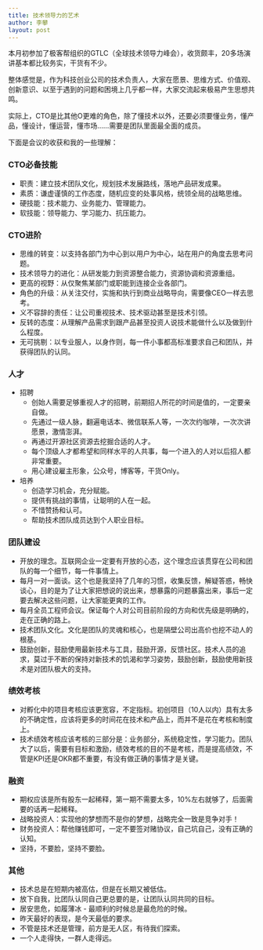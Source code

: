 ```yaml
---
title: 技术领导力的艺术
author: 李攀
layout: post
---
```


本月初参加了极客帮组织的GTLC（全球技术领导力峰会），收货颇丰，20多场演讲基本都比较务实，干货有不少。

整体感觉是，作为科技创业公司的技术负责人，大家在愿景、思维方式、价值观、创新意识、以至于遇到的问题和困境上几乎都一样，大家交流起来极易产生思想共鸣。

实际上，CTO是比其他O更难的角色，除了懂技术以外，还要必须要懂业务，懂产品，懂设计，懂运营，懂市场……需要是团队里面最全面的成员。

下面是会议的收获和我的一些理解：

### CTO必备技能

- 职责：建立技术团队文化，规划技术发展路线，落地产品研发成果。
- 素质：谦虚谨慎的工作态度，随机应变的处事风格，统领全局的战略思维。
- 硬技能：技术能力、业务能力、管理能力。
- 软技能：领导能力、学习能力、抗压能力。

### CTO进阶

- 思维的转变：以支持各部门为中心到以用户为中心，站在用户的角度去思考问题。
- 技术领导力的进化：从研发能力到资源整合能力，资源协调和资源重组。
- 更高的视野：从仅聚焦某部门或职能到连接企业各部门。
- 角色的升级：从关注交付，实施和执行到商业战略导向，需要像CEO一样去思考。
- 义不容辞的责任：让公司重视技术、技术驱动甚至是技术引领。
- 反转的态度：从理解产品需求到跟产品甚至投资人说技术能做什么以及做到什么程度。
- 无可挑剔：以专业服人，以身作则，每一件小事都高标准要求自己和团队，并获得团队的认同。

### 人才

- 招聘
    - 创始人需要足够重视人才的招聘，前期招人所花的时间是值的，一定要亲自做。
    - 先通过一级人脉，翻遍电话本、微信联系人等，一次次约咖啡，一次次讲愿景，激情澎湃。
    - 再通过开源社区资源去挖掘合适的人才。
    - 每个顶级人才都希望和同样水平的人共事，每一个进入的人对以后招人都非常重要。
    - 用心建设雇主形象，公众号，博客等，干货Only。
- 培养
    - 创造学习机会，充分赋能。
    - 提供有挑战的事情，让聪明的人在一起。
    - 不惜赞扬和认可。
    - 帮助技术团队成员达到个人职业目标。

### 团队建设

- 开放的理念。互联网企业一定要有开放的心态，这个理念应该贯穿在公司和团队的每一个细节，每一件事情上。
- 每月一对一面谈。这个也是我坚持了几年的习惯，收集反馈，解疑答惑，畅快谈心，目的是为了让大家把想说的说出来，想暴露的问题暴露出来，事后一定要去解决这些问题，让大家能更爽的工作。
- 每月全员工程师会议。保证每个人对公司目前阶段的方向和优先级是明确的，走在正确的路上。
- 技术团队文化。文化是团队的灵魂和核心，也是隔壁公司出高价也挖不动人的根基。
- 鼓励创新，鼓励使用最新技术与工具，鼓励开源，反馈社区。技术人员的追求，莫过于不断的保持对新技术的饥渴和学习姿势，鼓励创新，鼓励使用新技术是对团队极大的支持。

### 绩效考核

- 对孵化中的项目考核应该更宽容，不定指标。初创项目（10人以内）具有太多的不确定性，应该将更多的时间花在技术和产品上，而并不是花在考核和制度上。
- 技术绩效考核应该考核的三部分是：业务部分，系统稳定性，学习能力。团队大了以后，需要有目标和激励，绩效考核的目的不是考核，而是提高绩效，不管是KPI还是OKR都不重要，有没有做正确的事情才是关键。

### 融资

- 期权应该是所有股东一起稀释，第一期不需要太多，10%左右就够了，后面需要的话再一起稀释。
- 战略投资人：实现他的梦想而不是你的梦想，战略完全一致是竞争对手！
- 财务投资人：帮他赚钱即可，一定不要签对赌协议，自己坑自己，没有正确的认知。
- 坚持，不要脸，坚持不要脸。

### 其他

- 技术总是在短期内被高估，但是在长期又被低估。
- 放下自我，比团队认同自己更总要的是，让团队认同共同的目标。
- 居安思危，如履薄冰 - 最顺利的时候总是最危险的时候。
- 昨天最好的表现，是今天最低的要求。
- 不管是技术还是管理，前方是无人区，有待我们探索。
- 一个人走得快，一群人走得远。
